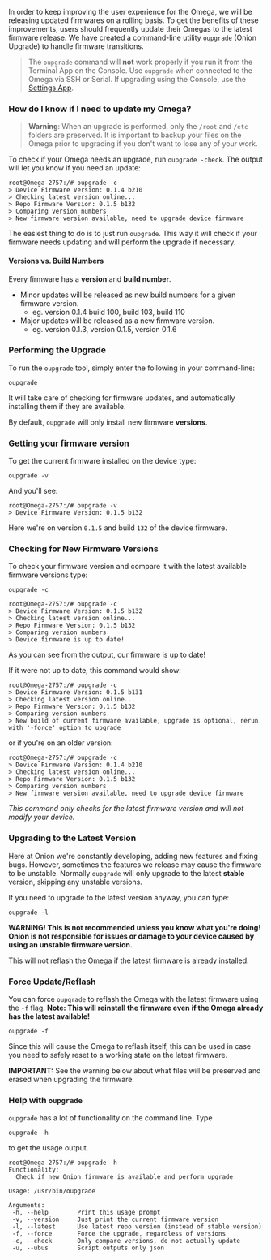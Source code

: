 In order to keep improving the user experience for the Omega, we will be releasing updated firmwares on a rolling basis. To get the benefits of these improvements, users should frequently update their Omegas to the latest firmware release. We have created a command-line utility `oupgrade` (Onion Upgrade) to handle firmware transitions.

> The `oupgrade` command will **not** work properly if you run it from the Terminal App on the Console. Use `oupgrade` when connected to the Omega via SSH or Serial. If upgrading using the Console, use the [Settings App](#updating-the-omega-using-console).

### How do I know if I need to update my Omega?

>**Warning**: When an upgrade is performed, only the `/root` and `/etc` folders are preserved. It is important to backup your files on the Omega prior to upgrading if you don't want to lose any of your work.

To check if your Omega needs an upgrade, run `oupgrade -check`. The output will let you know if you need an update:
```
root@Omega-2757:/# oupgrade -c
> Device Firmware Version: 0.1.4 b210
> Checking latest version online...
> Repo Firmware Version: 0.1.5 b132
> Comparing version numbers
> New firmware version available, need to upgrade device firmware
```

The easiest thing to do is to just run `oupgrade`. This way it will check if your firmware needs updating and will perform the upgrade if necessary.

#### Versions vs. Build Numbers

Every firmware has a **version** and **build number**.

* Minor updates will be released as new build numbers for a given firmware version.
    * eg. version 0.1.4 build 100, build 103, build 110
* Major updates will be released as a new firmware version.
    * eg. version 0.1.3, version 0.1.5, version 0.1.6


### Performing the Upgrade

<!-- #### Using `oupgrade` -->

To run the `oupgrade` tool, simply enter the following in your command-line:

```
oupgrade
```

It will take care of checking for firmware updates, and automatically installing them if they are available.

By default, `oupgrade` will only install new firmware **versions**.

<!-- #### Doing More with `oupgrade`-->

### Getting your firmware version

To get the current firmware installed on the device type:

```
oupgrade -v
```

And you'll see:

```
root@Omega-2757:/# oupgrade -v
> Device Firmware Version: 0.1.5 b132
```

Here we're on version `0.1.5` and build `132` of the device firmware.


### Checking for New Firmware Versions

To check your firmware version and compare it with the latest available firmware versions type:

```
oupgrade -c
```

```
root@Omega-2757:/# oupgrade -c
> Device Firmware Version: 0.1.5 b132
> Checking latest version online...
> Repo Firmware Version: 0.1.5 b132
> Comparing version numbers
> Device firmware is up to date!
```

As you can see from the output, our firmware is up to date!

If it were not up to date, this command would show:
```
root@Omega-2757:/# oupgrade -c
> Device Firmware Version: 0.1.5 b131
> Checking latest version online...
> Repo Firmware Version: 0.1.5 b132
> Comparing version numbers
> New build of current firmware available, upgrade is optional, rerun with '-force' option to upgrade
```

or if you're on an older version:

```
root@Omega-2757:/# oupgrade -c
> Device Firmware Version: 0.1.4 b210
> Checking latest version online...
> Repo Firmware Version: 0.1.5 b132
> Comparing version numbers
> New firmware version available, need to upgrade device firmware
```

*This command only checks for the latest firmware version and will not modify your device.*


### Upgrading to the Latest Version
Here at Onion we're constantly developing, adding new features and fixing bugs. However, sometimes the features we release may cause the firmware to be unstable. Normally `oupgrade` will only upgrade to the latest **stable** version, skipping any unstable versions.

If you need to upgrade to the latest version anyway, you can type:
```
oupgrade -l
```

**WARNING! This is not recommended unless you know what you're doing! Onion is not responsible for issues or damage to your device caused by using an unstable firmware version.**

This will not reflash the Omega if the latest firmware is already installed.

### Force Update/Reflash

You can force `oupgrade` to reflash the Omega with the latest firmware using the `-f` flag. **Note: This will reinstall the firmware even if the Omega already has the latest available!**

```
oupgrade -f
```

Since this will cause the Omega to reflash itself, this can be used in case you need to safely reset to a working state on the latest firmware.

**IMPORTANT:** See the warning below about what files will be preserved and erased when upgrading the firmware.


### Help with `oupgrade`

`oupgrade` has a lot of functionality on the command line. Type

```
oupgrade -h
```

to get the usage output.

```
root@Omega-2757:/# oupgrade -h
Functionality:
  Check if new Onion firmware is available and perform upgrade

Usage: /usr/bin/oupgrade

Arguments:
 -h, --help        Print this usage prompt
 -v, --version     Just print the current firmware version
 -l, --latest      Use latest repo version (instead of stable version)
 -f, --force       Force the upgrade, regardless of versions
 -c, --check       Only compare versions, do not actually update
 -u, --ubus        Script outputs only json
```
